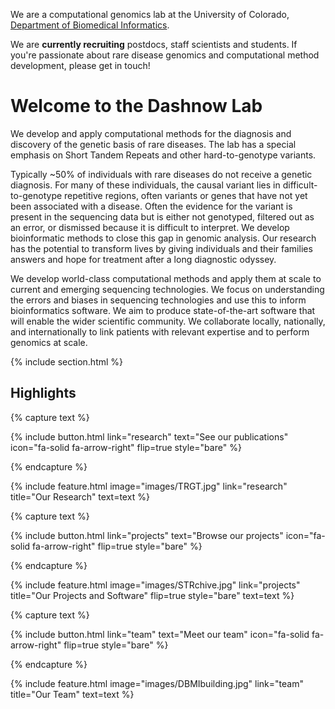---
---

We are a computational genomics lab at the University of Colorado, [Department of Biomedical Informatics](https://medschool.cuanschutz.edu/dbmi/).

We are **currently recruiting** postdocs, staff scientists and students. If you're passionate about rare disease genomics and computational method development, please get in touch!

# Welcome to the Dashnow Lab

We develop and apply computational methods for the diagnosis and discovery of the genetic basis of rare diseases. The lab has a special emphasis on Short Tandem Repeats and other hard-to-genotype variants. 

Typically ~50% of individuals with rare diseases do not receive a genetic diagnosis. For many of these individuals, the causal variant lies in difficult-to-genotype repetitive regions, often variants or genes that have not yet been associated with a disease. Often the evidence for the variant is present in the sequencing data but is either not genotyped, filtered out as an error, or dismissed because it is difficult to interpret. We develop bioinformatic methods to close this gap in genomic analysis. Our research has the potential to transform lives by giving individuals and their families answers and hope for treatment after a long diagnostic odyssey. 

We develop world-class computational methods and apply them at scale to current and emerging sequencing technologies. We focus on understanding the errors and biases in sequencing technologies and use this to inform bioinformatics software. We aim to produce state-of-the-art software that will enable the wider scientific community. We collaborate locally, nationally, and internationally to link
patients with relevant expertise and to perform genomics at scale.

{% include section.html %}

## Highlights

{% capture text %}


{%
  include button.html
  link="research"
  text="See our publications"
  icon="fa-solid fa-arrow-right"
  flip=true
  style="bare"
%}

{% endcapture %}

{%
  include feature.html
  image="images/TRGT.jpg"
  link="research"
  title="Our Research"
  text=text
%}

{% capture text %}


{%
  include button.html
  link="projects"
  text="Browse our projects"
  icon="fa-solid fa-arrow-right"
  flip=true
  style="bare"
%}

{% endcapture %}

{%
  include feature.html
  image="images/STRchive.jpg"
  link="projects"
  title="Our Projects and Software"
  flip=true
  style="bare"
  text=text
%}

{% capture text %}


{%
  include button.html
  link="team"
  text="Meet our team"
  icon="fa-solid fa-arrow-right"
  flip=true
  style="bare"
%}

{% endcapture %}

{%
  include feature.html
  image="images/DBMIbuilding.jpg"
  link="team"
  title="Our Team"
  text=text
%}
